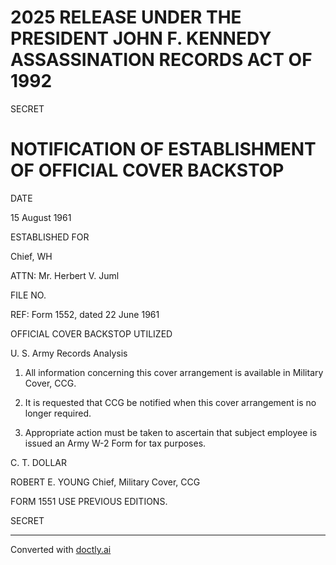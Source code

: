 # 2025 RELEASE UNDER THE PRESIDENT JOHN F. KENNEDY ASSASSINATION RECORDS ACT OF 1992

SECRET

# NOTIFICATION OF ESTABLISHMENT OF OFFICIAL COVER BACKSTOP

DATE

15 August 1961

ESTABLISHED FOR

Chief, WH

ATTN: Mr. Herbert V. Juml

FILE NO.

REF: Form 1552, dated 22 June 1961

OFFICIAL COVER BACKSTOP UTILIZED

U. S. Army Records Analysis

1. All information concerning this cover arrangement is available in Military Cover, CCG.

2. It is requested that CCG be notified when this cover arrangement is no longer required.

3. Appropriate action must be taken to ascertain that subject employee is issued an Army W-2 Form for tax purposes.

C. T. DOLLAR

ROBERT E. YOUNG
Chief, Military Cover, CCG

FORM 1551 USE PREVIOUS EDITIONS.

SECRET


---
Converted with [doctly.ai](https://doctly.ai)